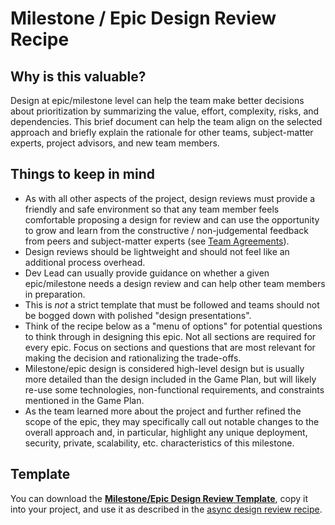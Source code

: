 # Milestone / Epic Design Review Recipe

## Why is this valuable?

Design at epic/milestone level can help the team make better decisions about prioritization by summarizing the value, effort, complexity, risks, and dependencies. This brief document can help the team align on the selected approach and briefly explain the rationale for other teams, subject-matter experts, project advisors, and new team members.

## Things to keep in mind

* As with all other aspects of the project, design reviews must provide a friendly and safe environment so that any team member feels comfortable proposing a design for review and can use the opportunity to grow and learn from the constructive / non-judgemental feedback from peers and subject-matter experts (see [Team Agreements](../../../agile-development/advanced-topics/team-agreements)).
* Design reviews should be lightweight and should not feel like an additional process overhead.
* Dev Lead can usually provide guidance on whether a given epic/milestone needs a design review and can help other team members in preparation.
* This is *not* a strict template that must be followed and teams should not be bogged down with polished "design presentations".
* Think of the recipe below as a "menu of options" for potential questions to think through in designing this epic. Not all sections are required for every epic. Focus on sections and questions that are most relevant for making the decision and rationalizing the trade-offs.
* Milestone/epic design is considered high-level design but is usually more detailed than the design included in the Game Plan, but will likely re-use some technologies, non-functional requirements, and constraints mentioned in the Game Plan.
* As the team learned more about the project and further refined the scope of the epic, they may specifically call out notable changes to the overall approach and, in particular, highlight any unique deployment, security, private, scalability, etc. characteristics of this milestone.

## Template

You can download the **[Milestone/Epic Design Review Template](./milestone-epic-design-review-template.md)**, copy it into your project, and use it as described in the [async design review recipe](./async-design-reviews.md).
